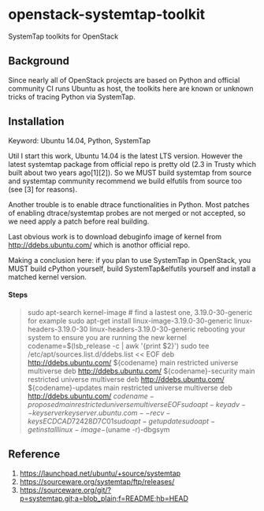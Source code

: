 # openstack-systemtap-toolkit
SystemTap toolkits for OpenStack

## Background
Since nearly all of OpenStack projects are based on Python and official community CI runs Ubuntu as host, the toolkits here are known or unknown tricks of tracing Python via SystemTap.

## Installation
Keyword: Ubuntu 14.04, Python, SystemTap

Util I start this work, Ubuntu 14.04 is the latest LTS version. However the latest systemtap package from official repo is pretty old (2.3 in Trusty which built about two years ago[1][2]). So we MUST build systemtap from source and systemtap community recommend we build elfutils from source too (see [3] for reasons).

Another trouble is to enable dtrace functionalities in Python. Most patches of enabling dtrace/systemtap probes are not merged or not accepted, so we need apply a patch before real building.

Last obvious work is to download debuginfo image of kernel from http://ddebs.ubuntu.com/ which is anothor official repo.

Making a conclusion here: if you plan to use SystemTap in OpenStack, you MUST build cPython yourself, build SystemTap&elfutils yourself and install a matched kernel version.

#### Steps
> sudo apt-search kernel-image # find a lastest one, 3.19.0-30-generic for example
> sudo apt-get install linux-image-3.19.0-30-generic linux-headers-3.19.0-30 linux-headers-3.19.0-30-generic
> rebooting your system to ensure you are running the new kernel 
> codename=$(lsb_release -c | awk  '{print $2}')
> sudo tee /etc/apt/sources.list.d/ddebs.list << EOF
> deb http://ddebs.ubuntu.com/ ${codename}      main restricted universe multiverse
> deb http://ddebs.ubuntu.com/ ${codename}-security main restricted universe multiverse
> deb http://ddebs.ubuntu.com/ ${codename}-updates  main restricted universe multiverse
> deb http://ddebs.ubuntu.com/ ${codename}-proposed main restricted universe multiverse
> EOF
> sudo apt-key adv --keyserver keyserver.ubuntu.com --recv-keys ECDCAD72428D7C01
> sudo apt-get update
> sudo apt-get install linux-image-$(uname -r)-dbgsym


## Reference
1. https://launchpad.net/ubuntu/+source/systemtap
2. https://sourceware.org/systemtap/ftp/releases/
3. https://sourceware.org/git/?p=systemtap.git;a=blob_plain;f=README;hb=HEAD
